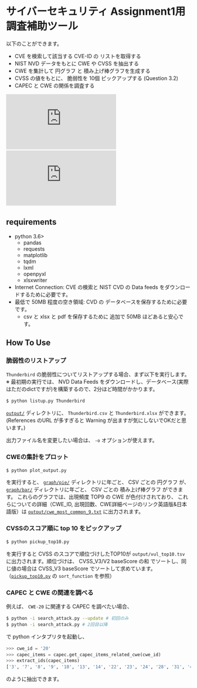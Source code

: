# サイバーセキュリティ Assignment1用 調査補助ツール
以下のことができます。
- CVE を検索して該当する CVE-ID の リストを取得する
- NIST NVD データをもとに CWE や CVSS を抽出する
- CWE を集計して 円グラフ と 積み上げ棒グラフを生成する
- CVSS の値をもとに、 脆弱性を 10個 ピックアップする (Question 3.2)
- CAPEC と CWE の関係を調査する

![Rate of CVE by Year](https://github.com/kamuiroeru/naist-cyber/blob/example/graph/bar/yearwise_norm_stacked.pdf?raw=true)
![Rate of CVE by Category](https://github.com/kamuiroeru/naist-cyber/blob/example/graph/bar/categorywise_norm_stacked.pdf?raw=true)

## requirements
- python 3.6>
    - pandas
    - requests
    - matplotlib
    - tqdm
    - lxml
    - openpyxl
    - xlsxwriter
- Internet Connection: CVE の検索と NIST CVD の Data feeds をダウンロードするために必要です。
- 最低で 50MB 程度の空き領域: CVD の データベースを保存するために必要です。
    - csv と xlsx と pdf を保存するために 追加で 50MB ほどあると安心です。

## How To Use
### 脆弱性のリストアップ
`Thunderbird` の脆弱性についてリストアップする場合、まず以下を実行します。
※ 最初期の実行では、 NVD Data Feeds をダウンロードし、データベース(実際はただのdictですが)を構築するので、2分ほど時間がかかります。

```sh
$ python listup.py Thunderbird
```

[`output/`](output/) ディレクトリに、 `Thunderbird.csv` と `Thunderbird.xlsx` ができます。
(References のURL が多すぎると Warning が出ますが気にしないでOKだと思います。)

出力ファイル名を変更したい場合は、 `-o` オプションが使えます。

### CWEの集計をプロット

```sh
$ python plot_output.py
```

を実行すると、 [`graph/pie/`](graph/pie/) ディレクトリに年ごと、 CSV ごとの 円グラフ が、
[`graph/bar/`](graph/bar/) ディレクトリに年ごと、 CSV ごとの 積み上げ棒グラフ ができます。
これらのグラフでは、出現頻度 TOP9 の CWE が色付けされており、
これらについての詳細（CWE_ID, 出現回数、CWE詳細ページのリンク英語版&日本語版）は
[`output/cwe_most_common_9.txt`](output/cwe_most_common_9.txt) に出力されます。

### CVSSのスコア順に top 10 をピックアップ

```sh
$ python pickup_top10.py
```

を実行すると CVSS のスコアで順位づけしたTOP10が `output/vul_top10.tsv` に出力されます。順位づけは、 CVSS_V3/V2 baseScore の和 でソートし、同じ値の場合は CVSS_V3 baseScore でソートして求めています。（[`pickup_top10.py`](pickup_top10.py) の `sort_function` を参照）

### CAPEC と CWE の関連を調べる
例えば、 `CWE-20` に関連する CAPEC を調べたい場合、

```sh
$ python -i search_attack.py --update # 初回のみ
$ python -i search_attack.py # 2回目以降
```

で python インタプリタを起動し、

```python
>>> cwe_id = '20'
>>> capec_items = capec.get_capec_items_related_cwe(cwe_id)
>>> extract_ids(capec_items)
['3', '7', '8', '9', '10', '13', '14', '22', '23', '24', '28', '31', '42', '43', '45', '46', '47', '52', '53', '63', '64', '66', '67', '71', '72', '73', '78', '79', '80', '81', '83', '85', '88', '101', '104', '108', '109', '110', '120', '135', '136', '153', '182', '209', '230', '231', '250', '261', '267', '473', '588']
```

のように抽出できます。
